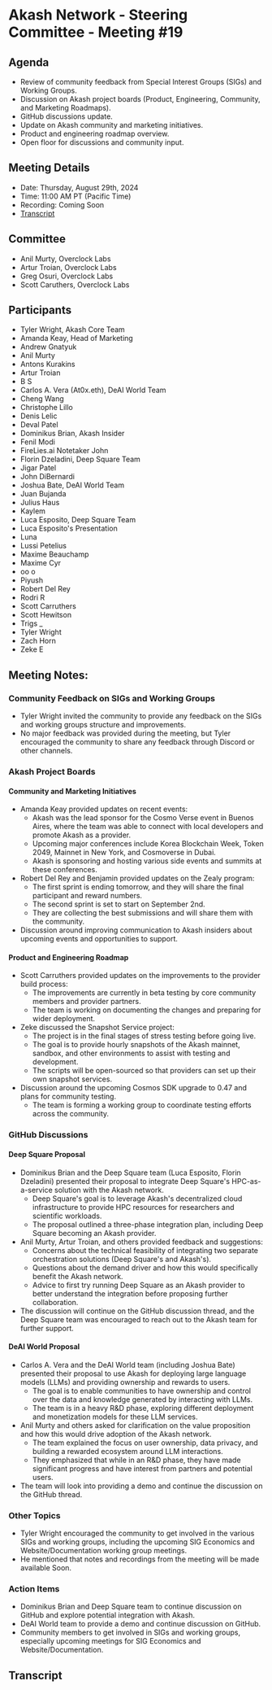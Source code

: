 # Akash Network - Steering Committee - Meeting #19

## Agenda
- Review of community feedback from Special Interest Groups (SIGs) and Working Groups.
- Discussion on Akash project boards (Product, Engineering, Community, and Marketing Roadmaps).
- GitHub discussions update.
- Update on Akash community and marketing initiatives.
- Product and engineering roadmap overview.
- Open floor for discussions and community input.

## Meeting Details

- Date: Thursday, August 29th, 2024
- Time: 11:00 AM PT (Pacific Time)
- Recording: Coming Soon
- [Transcript](#transcript)

## Committee

- Anil Murty, Overclock Labs
- Artur Troian, Overclock Labs
- Greg Osuri, Overclock Labs
- Scott Caruthers, Overclock Labs

## Participants
- Tyler Wright, Akash Core Team
- Amanda Keay, Head of Marketing
- Andrew Gnatyuk
- Anil Murty
- Antons Kurakins
- Artur Troian
- B S
- Carlos A. Vera (At0x.eth), DeAI World Team
- Cheng Wang
- Christophe Lillo
- Denis Lelic
- Deval Patel
- Dominikus Brian, Akash Insider
- Fenil Modi
- FireLies.ai Notetaker John
- Florin Dzeladini, Deep Square Team
- Jigar Patel
- John DiBernardi
- Joshua Bate, DeAI World Team
- Juan Bujanda
- Julius Haus
- Kaylem
- Luca Esposito, Deep Square Team
- Luca Esposito's Presentation
- Luna
- Lussi Petelius
- Maxime Beauchamp
- Maxime Cyr
- oo o
- Piyush
- Robert Del Rey
- Rodri R
- Scott Carruthers
- Scott Hewitson
- Trigs _
- Tyler Wright
- Zach Horn
- Zeke E

## Meeting Notes:

### Community Feedback on SIGs and Working Groups
- Tyler Wright invited the community to provide any feedback on the SIGs and working groups structure and improvements.
- No major feedback was provided during the meeting, but Tyler encouraged the community to share any feedback through Discord or other channels.

### Akash Project Boards
#### Community and Marketing Initiatives
- Amanda Keay provided updates on recent events:
  - Akash was the lead sponsor for the Cosmo Verse event in Buenos Aires, where the team was able to connect with local developers and promote Akash as a provider.
  - Upcoming major conferences include Korea Blockchain Week, Token 2049, Mainnet in New York, and Cosmoverse in Dubai.
  - Akash is sponsoring and hosting various side events and summits at these conferences.
- Robert Del Rey and Benjamin provided updates on the Zealy program:
  - The first sprint is ending tomorrow, and they will share the final participant and reward numbers.
  - The second sprint is set to start on September 2nd.
  - They are collecting the best submissions and will share them with the community.
- Discussion around improving communication to Akash insiders about upcoming events and opportunities to support.

#### Product and Engineering Roadmap
- Scott Carruthers provided updates on the improvements to the provider build process:
  - The improvements are currently in beta testing by core community members and provider partners.
  - The team is working on documenting the changes and preparing for wider deployment.
- Zeke discussed the Snapshot Service project:
  - The project is in the final stages of stress testing before going live.
  - The goal is to provide hourly snapshots of the Akash mainnet, sandbox, and other environments to assist with testing and development.
  - The scripts will be open-sourced so that providers can set up their own snapshot services.
- Discussion around the upcoming Cosmos SDK upgrade to 0.47 and plans for community testing.
  - The team is forming a working group to coordinate testing efforts across the community.

### GitHub Discussions
#### Deep Square Proposal
- Dominikus Brian and the Deep Square team (Luca Esposito, Florin Dzeladini) presented their proposal to integrate Deep Square's HPC-as-a-service solution with the Akash network.
  - Deep Square's goal is to leverage Akash's decentralized cloud infrastructure to provide HPC resources for researchers and scientific workloads.
  - The proposal outlined a three-phase integration plan, including Deep Square becoming an Akash provider.
- Anil Murty, Artur Troian, and others provided feedback and suggestions:
  - Concerns about the technical feasibility of integrating two separate orchestration solutions (Deep Square's and Akash's).
  - Questions about the demand driver and how this would specifically benefit the Akash network.
  - Advice to first try running Deep Square as an Akash provider to better understand the integration before proposing further collaboration.
- The discussion will continue on the GitHub discussion thread, and the Deep Square team was encouraged to reach out to the Akash team for further support.

#### DeAI World Proposal
- Carlos A. Vera and the DeAI World team (including Joshua Bate) presented their proposal to use Akash for deploying large language models (LLMs) and providing ownership and rewards to users.
  - The goal is to enable communities to have ownership and control over the data and knowledge generated by interacting with LLMs.
  - The team is in a heavy R&D phase, exploring different deployment and monetization models for these LLM services.
- Anil Murty and others asked for clarification on the value proposition and how this would drive adoption of the Akash network.
  - The team explained the focus on user ownership, data privacy, and building a rewarded ecosystem around LLM interactions.
  - They emphasized that while in an R&D phase, they have made significant progress and have interest from partners and potential users.
- The team will look into providing a demo and continue the discussion on the GitHub thread.

### Other Topics
- Tyler Wright encouraged the community to get involved in the various SIGs and working groups, including the upcoming SIG Economics and Website/Documentation working group meetings.
- He mentioned that notes and recordings from the meeting will be made available Soon.

### Action Items
- Dominikus Brian and Deep Square team to continue discussion on GitHub and explore potential integration with Akash.
- DeAI World team to provide a demo and continue discussion on GitHub.
- Community members to get involved in SIGs and working groups, especially upcoming meetings for SIG Economics and Website/Documentation.
## Transcript
